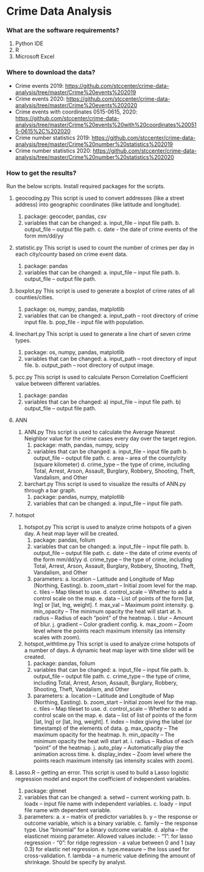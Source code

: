 <!--
 * @Author: your name
 * @Date: 2020-09-23 17:36:34
 * @LastEditTime: 2020-09-24 17:17:58
 * @LastEditors: Please set LastEditors
 * @Description: In User Settings Edit
 * @FilePath: \github_test\crime_readme.md
-->
# Crime Data Analysis

### What are the software requirements?
1.	Python IDE
2.	R
3.	Microsoft Excel

### Where to download the data?
- Crime events 2019: <https://github.com/stccenter/crime-data-analysis/tree/master/Crime%20events%202019>
- Crime events 2020: <https://github.com/stccenter/crime-data-analysis/tree/master/Crime%20events%202020>
- Crime events with coordinates 0515-0615, 2020: <https://github.com/stccenter/crime-data-analysis/tree/master/Crime%20events%20with%20coordinates%200515-0615%2C%202020>
- Crime number statistics 2019: <https://github.com/stccenter/crime-data-analysis/tree/master/Crime%20number%20statistics%202019>
- Crime number statistics 2020: <https://github.com/stccenter/crime-data-analysis/tree/master/Crime%20number%20statistics%202020>


### How to get the results?
Run the below scripts. Install required packages for the scripts.
1.	geocoding.py
This script is used to convert addresses (like a street address) into geographic coordinates (like latitude and longitude).
    1.	package: geocoder, pandas, csv
    2.	variables that can be changed:
        a.	input_file – input file path.
        b.	output_file – output file path.
        c.	date - the date of crime events of the form mm/dd/yy
2.	statistic.py
This script is used to count the number of crimes per day in each city/county based on crime event data.
    1.	package: pandas
    2.	variables that can be changed:
        a.	input_file – input file path.
        b.	output_file – output file path.
3.	boxplot.py
This script is used to generate a boxplot of crime rates of all counties/cities.
    1.	package: os, numpy, pandas, matplotlib
    2.	variables that can be changed:
        a.	input_path – root directory of crime input file.
        b.	pop_file - input file with population.
4.	linechart.py
This script is used to generate a line chart of seven crime types.
    1.	package: os, numpy, pandas, matplotlib
    2.	variables that can be changed:
        a.	input_path – root directory of input file.
        b.	output_path – root directory of output image.
5.	pcc.py
This script is used to calculate Person Correlation Coefficient value between different variables.
    1.	package: pandas
    2.	variables that can be changed:
        a)	input_file – input file path.
        b)	output_file – output file path.
6.	ANN
    1. ANN.py
    This script is used to calculate the Average Nearest Neighbor value for the crime cases every day over the target region.
        1.	package: math, pandas, numpy, scipy
        2.	variables that can be changed:
            a.	input_file – input file path
            b.	output_file – output file path.
            c.	area – area of the county/city (square kilometer)
            d.	crime_type – the type of crime, including Total, Arrest, Arson, Assault, Burglary, Robbery, Shooting, Theft, Vandalism, and Other
    2. barchart.py
    This script is used to visualize the results of ANN.py through a bar graph.
        1.	package: pandas, numpy, matplotlib
        2.	variables that can be changed:
            a.	input_file – input file path.
7.	hotspot
    1. hotspot.py
    This script is used to analyze crime hotspots of a given day. A heat map layer will be created.
        1.	package: pandas, folium
        2.	variables that can be changed:
            a.	input_file – input file path.
            b.	output_file – output file path.
            c.	date – the date of crime events of the form mm/dd/yy
            d.	crime_type – the type of crime, including Total, Arrest, Arson, Assault, Burglary, Robbery, Shooting, Theft, Vandalism, and Other
        3.	parameters:
            a.	location – Latitude and Longitude of Map (Northing, Easting).
            b.	zoom_start – Initial zoom level for the map.
            c.  tiles – Map tileset to use.
            d.	control_scale – Whether to add a control scale on the map.
            e.	data – List of points of the form [lat, lng] or [lat, lng, weight].
            f.	max_val – Maximum point intensity.
            g.	min_opacity – The minimum opacity the heat will start at.
            h.	radius – Radius of each “point” of the heatmap.
            i.	blur – Amount of blur.
            j.	gradient – Color gradient config.
            k.	max_zoom – Zoom level where the points reach maximum intensity (as intensity scales with zoom).
    2. hotspot_withtime.py
    This script is used to analyze crime hotspots of a number of days. A dynamic heat map layer with time slider will be created.
        1.	package: pandas, folium
        2.	variables that can be changed:
            a.	input_file – input file path.
            b.	output_file – output file path.
            c.	crime_type – the type of crime, including Total, Arrest, Arson, Assault, Burglary, Robbery, Shooting, Theft, Vandalism, and Other
        3.	parameters:
            a.	location – Latitude and Longitude of Map (Northing, Easting).
            b.	zoom_start – Initial zoom level for the map.
            c.	tiles – Map tileset to use.
            d.	control_scale – Whether to add a control scale on the map.
            e.	data – list of list of points of the form [lat, lng] or [lat, lng, weight].
            f.	index – Index giving the label (or timestamp) of the elements of data.
            g.	max_opacity – The maximum opacity for the heatmap.
            h.	min_opacity – The minimum opacity the heat will start at.
            i.	radius – Radius of each “point” of the heatmap.
            j.	auto_play – Automatically play the animation across time.
            k.	display_index – Zoom level where the points reach maximum intensity (as intensity scales with zoom).

8.	Lasso.R – getting an error.
This script is used to build a Lasso logistic regression model and export the coefficient of independent variables.
    1.	package: glmnet
    2.	variables that can be changed:
        a.	setwd – current working path.
        b.	loadx – input file name with independent variables.
        c.	loady - input file name with dependent variable.
    3.	parameters:
        a.	x – matrix of predictor variables
        b.	y – the response or outcome variable, which is a binary variable.
        c.	family – the response type. Use “binomial” for a binary outcome variable.
        d.	alpha – the elasticnet mixing parameter. Allowed values include:
            -	“1”: for lasso regression
            -	“0”: for ridge regression
            -	a value between 0 and 1 (say 0.3) for elastic net regression.
        e.	type.measure – the loss used for cross-validation.
        f.	lambda – a numeric value defining the amount of shrinkage. Should be specify by analyst.
